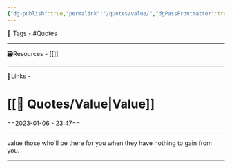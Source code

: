 ```yaml
---
{"dg-publish":true,"permalink":"/quotes/value/","dgPassFrontmatter":true,"noteIcon":"3","created":"2023-11-14T21:08:39.741+05:30","updated":"2023-12-12T23:34:38.892+05:30"}
---
```


🧶 Tags - #Quotes 

---
🗃Resources - [[]]

---
🔗Links -

# [[📰 Quotes/Value\|Value]]
==2023-01-06 - 23:47==

---
value those who'll be there for you when they have nothing to gain from you.

---
